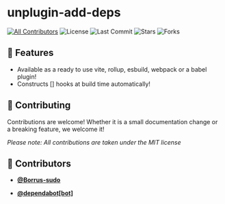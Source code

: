 <!-- DO NOT REMOVE - contributor_list:data:start:["Borrus-sudo", "dependabot[bot]"]:end -->
# unplugin-add-deps

[![All Contributors](https://img.shields.io/github/contributors/Borrus-sudo/unplugin-add-deps?color=orange)](#contributors-)
![License](https://img.shields.io/github/license/Borrus-sudo/unplugin-add-deps?label=License)
![Last Commit](https://img.shields.io/github/last-commit/Borrus-sudo/unplugin-add-deps?label=Last%20Commit)
![Stars](https://img.shields.io/github/stars/Borrus-sudo/unplugin-add-deps)
![Forks](https://img.shields.io/github/forks/Borrus-sudo/unplugin-add-deps)

## 🎩 Features
- Available as a ready to use vite, rollup, esbuild, webpack or a babel plugin!
- Constructs [] hooks at build time automatically!

## 🎉 Contributing
Contributions are welcome! Whether it is a small documentation change or a breaking feature, we welcome it!

_Please note: All contributions are taken under the MIT license_
<!-- prettier-ignore-start -->
<!-- DO NOT REMOVE - contributor_list:start -->
## 👥 Contributors


- **[@Borrus-sudo](https://github.com/Borrus-sudo)**

- **[@dependabot[bot]](https://github.com/apps/dependabot)**

<!-- DO NOT REMOVE - contributor_list:end -->
<!-- prettier-ignore-end -->
